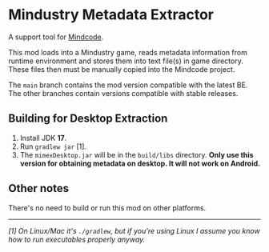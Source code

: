 # Mindustry Metadata Extractor

A support tool for [Mindcode](https://github.com/cardillan/mindcode).

This mod loads into a Mindustry game, reads metadata information from runtime environment and stores them into text 
file(s) in game directory. These files then must be manually copied into the Mindcode project.

The `main` branch contains the mod version compatible with the latest BE. The other branches contain versions compatible with stable releases. 

## Building for Desktop Extraction

1. Install JDK **17**.
2. Run `gradlew jar` [1].
3. The `mimexDesktop.jar` will be in the `build/libs` directory. **Only use this version for obtaining metadata on 
   desktop. It will not work on Android.**

## Other notes

There's no need to build or run this mod on other platforms. 

--- 

*[1]* *On Linux/Mac it's `./gradlew`, but if you're using Linux I assume you know how to run executables properly anyway.*  

